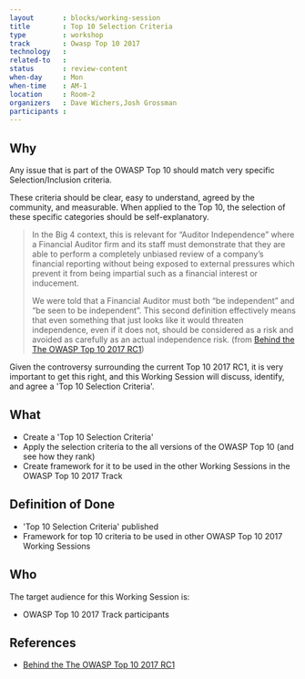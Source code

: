 ```yaml
---
layout       : blocks/working-session
title        : Top 10 Selection Criteria
type         : workshop
track        : Owasp Top 10 2017
technology   :
related-to   :
status       : review-content
when-day     : Mon
when-time    : AM-1
location     : Room-2
organizers   : Dave Wichers,Josh Grossman
participants :
---
```


## Why

Any issue that is part of the OWASP Top 10 should match very specific Selection/Inclusion criteria.

These criteria should be clear, easy to understand, agreed by the community, and measurable. When applied to the
Top 10, the selection of these specific categories should be self-explanatory.

> In the Big 4 context, this is relevant for “Auditor Independence” where a Financial Auditor firm and its staff must demonstrate that they are able to perform a completely unbiased review of a company’s financial reporting without being exposed to external pressures which prevent it from being impartial such as a financial interest or inducement.
>
>  We were told that a Financial Auditor must both “be independent” and “be seen to be independent”. This second definition effectively means that even something that just looks like it would threaten independence, even if it does not, should be considered as a risk and avoided as carefully as an actual independence risk.
(from [Behind the The OWASP Top 10 2017 RC1](https://medium.com/@JoshCGrossman/behind-the-the-owasp-top-10-2017-rc1-df43236f79ff))

Given the controversy surrounding the current Top 10 2017 RC1, it is very important to get this right, and this Working Session will discuss, identify, and agree a 'Top 10 Selection Criteria'.

## What

 - Create a 'Top 10 Selection Criteria'
 - Apply the selection criteria to the all versions of the OWASP Top 10 (and see how they rank)
 - Create framework for it to be used in the other Working Sessions in the OWASP Top 10 2017 Track
 
## Definition of Done

- 'Top 10 Selection Criteria' published
- Framework for top 10 criteria to be used in other OWASP Top 10 2017 Working Sessions

## Who

The target audience for this Working Session is:

 - OWASP Top 10 2017 Track participants

## References

 - [Behind the The OWASP Top 10 2017 RC1](https://medium.com/@JoshCGrossman/behind-the-the-owasp-top-10-2017-rc1-df43236f79ff)
